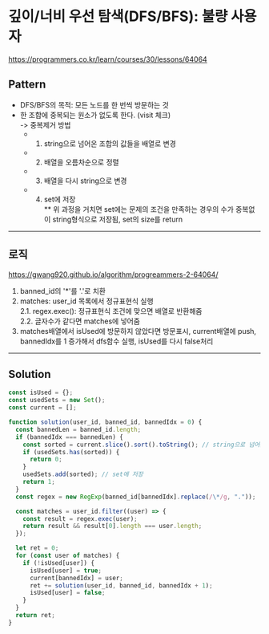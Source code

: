 # 깊이/너비 우선 탐색(DFS/BFS): 불량 사용자

https://programmers.co.kr/learn/courses/30/lessons/64064

## Pattern

- DFS/BFS의 목적: 모든 노드를 한 번씩 방문하는 것
- 한 조합에 중복되는 원소가 없도록 한다. (visit 체크)  
  -> 중복제거 방법
  - 1. string으로 넘어온 조합의 값들을 배열로 변경
  - 2. 배열을 오름차순으로 정렬
  - 3. 배열을 다시 string으로 변경
  - 4. set에 저장  
       \*\* 위 과정을 거치면 set에는 문제의 조건을 만족하는 경우의 수가 중복없이 string형식으로 저장됨, set의 size를 return

---

## 로직

https://gwang920.github.io/algorithm/progreammers-2-64064/

1. banned_id의 '\*'를 '.'로 치환
2. matches: user_id 목록에서 정규표현식 실행  
   2.1. regex.exec(): 정규표현식 조건에 맞으면 배열로 반환해줌  
   2.2. 글자수가 같다면 matches에 넣어줌
3. matches배열에서 isUsed에 방문하지 않았다면 방문표시, current배열에 push, bannedIdx를 1 증가해서 dfs함수 실행, isUsed를 다시 false처리

---

## Solution

```javascript
const isUsed = {};
const usedSets = new Set();
const current = [];

function solution(user_id, banned_id, bannedIdx = 0) {
  const bannedLen = banned_id.length;
  if (bannedIdx === bannedLen) {
    const sorted = current.slice().sort().toString(); // string으로 넘어온 조합의 값들을 배열로 바꿔줌, 오름차순 정렬, 다시 string으로 바꿔줌
    if (usedSets.has(sorted)) {
      return 0;
    }
    usedSets.add(sorted); // set에 저장
    return 1;
  }
  const regex = new RegExp(banned_id[bannedIdx].replace(/\*/g, "."));

  const matches = user_id.filter((user) => {
    const result = regex.exec(user);
    return result && result[0].length === user.length;
  });

  let ret = 0;
  for (const user of matches) {
    if (!isUsed[user]) {
      isUsed[user] = true;
      current[bannedIdx] = user;
      ret += solution(user_id, banned_id, bannedIdx + 1);
      isUsed[user] = false;
    }
  }
  return ret;
}
```
